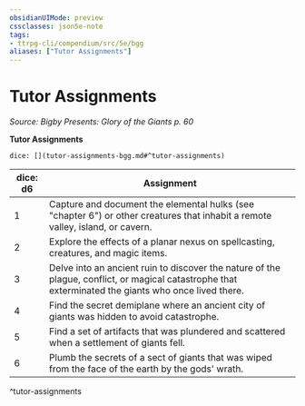 ```yaml
---
obsidianUIMode: preview
cssclasses: json5e-note
tags:
- ttrpg-cli/compendium/src/5e/bgg
aliases: ["Tutor Assignments"]
---
```

# Tutor Assignments
*Source: Bigby Presents: Glory of the Giants p. 60* 

**Tutor Assignments**

`dice: [](tutor-assignments-bgg.md#^tutor-assignments)`

| dice: d6 | Assignment |
|----------|------------|
| 1 | Capture and document the elemental hulks (see "chapter 6") or other creatures that inhabit a remote valley, island, or cavern. |
| 2 | Explore the effects of a planar nexus on spellcasting, creatures, and magic items. |
| 3 | Delve into an ancient ruin to discover the nature of the plague, conflict, or magical catastrophe that exterminated the giants who once lived there. |
| 4 | Find the secret demiplane where an ancient city of giants was hidden to avoid catastrophe. |
| 5 | Find a set of artifacts that was plundered and scattered when a settlement of giants fell. |
| 6 | Plumb the secrets of a sect of giants that was wiped from the face of the earth by the gods' wrath. |
^tutor-assignments